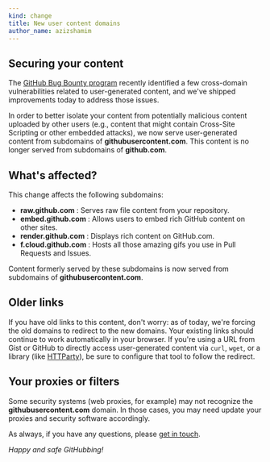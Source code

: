 ```yaml
---
kind: change
title: New user content domains
author_name: azizshamim
---
```


## Securing your content

The [GitHub Bug Bounty program](https://bounty.github.com) recently identified a few cross-domain vulnerabilities related to user-generated content, and we've shipped improvements today to address those issues.

In order to better isolate your content from potentially malicious content uploaded by other users (e.g., content that might contain Cross-Site Scripting or other embedded attacks), we now serve user-generated content from subdomains of **githubusercontent.com**. This content is no longer served from subdomains of **github.com**.

## What's affected?

This change affects the following subdomains:

* **raw.github.com** : Serves raw file content from your repository.
* **embed.github.com** : Allows users to embed rich GitHub content on other sites.
* **render.github.com** : Displays rich content on GitHub.com.
* **f.cloud.github.com** : Hosts all those amazing gifs you use in Pull Requests and Issues.

Content formerly served by these subdomains is now served from subdomains of **githubusercontent.com**.

## Older links

If you have old links to this content, don't worry: as of today, we're forcing the old domains to redirect to the new domains. Your existing links should continue to work automatically in your browser. If you're using a URL from Gist or GitHub to directly access user-generated content via `curl`, `wget`, or a library (like [HTTParty](https://github.com/jnunemaker/httparty)), be sure to configure that tool to follow the redirect.

## Your proxies or filters

Some security systems (web proxies, for example) may not recognize the **githubusercontent.com** domain. In those cases, you may need update your proxies and security software accordingly.

As always, if you have any questions, please [get in touch][contact].

*Happy and safe GitHubbing!*

[contact]: https://github.com/contact?form[subject]=Changes+to+user+content+domains
